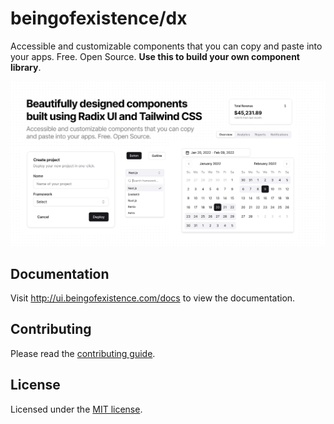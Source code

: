 # beingofexistence/dx

Accessible and customizable components that you can copy and paste into your apps. Free. Open Source. **Use this to build your own component library**.

![hero](apps/www/public/og.jpg)

## Documentation

Visit http://ui.beingofexistence.com/docs to view the documentation.

## Contributing

Please read the [contributing guide](/CONTRIBUTING.md).

## License

Licensed under the [MIT license](https://github.com/beingofexistence/dx/blob/main/LICENSE.md).

